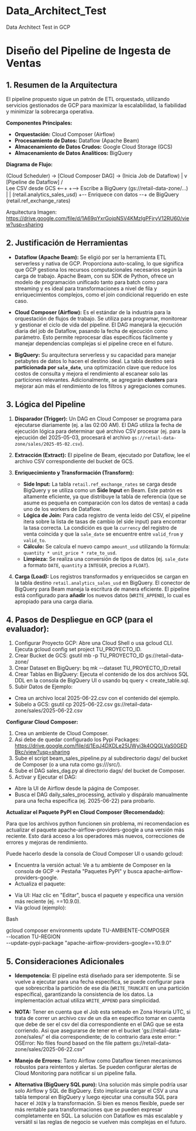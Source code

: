 # Data_Architect_Test
Data Architect Test in GCP

# Diseño del Pipeline de Ingesta de Ventas

## 1. Resumen de la Arquitectura

El pipeline propuesto sigue un patrón de ETL orquestado, utilizando servicios gestionados de GCP para maximizar la escalabilidad, la fiabilidad y minimizar la sobrecarga operativa.

**Componentes Principales:**
* **Orquestación:** Cloud Composer (Airflow)
* **Procesamiento de Datos:** Dataflow (Apache Beam)
* **Almacenamiento de Datos Crudos:** Google Cloud Storage (GCS)
* **Almacenamiento de Datos Analíticos:** BigQuery

**Diagrama de Flujo:**

(Cloud Scheduler) -> [Cloud Composer DAG] -> (Inicia Job de Dataflow)
                                            |
                                            v
                                 [Pipeline de Dataflow]
                                /                      \
      Lee CSV desde GCS <--+                            +--> Escribe a BigQuery
(gs://retail-data-zone/...)   |                            |   (retail.analytics_sales_usd)
                              +-- Enriquece con datos --+
                                  de BigQuery
                                  (retail.ref_exchange_rates)


Arquitectura Imagen: https://drive.google.com/file/d/1A69qYxrGojpNSV4KMzIgPFjryV12RU60/view?usp=sharing

## 2. Justificación de Herramientas

* **Dataflow (Apache Beam):** Se eligió por ser la herramienta ETL serverless y nativa de GCP. Proporciona auto-scaling, lo que significa que GCP gestiona los recursos computacionales necesarios según la carga de trabajo. Apache Beam, con su SDK de Python, ofrece un modelo de programación unificado tanto para batch como para streaming y es ideal para transformaciones a nivel de fila y enriquecimientos complejos, como el join condicional requerido en este caso.

* **Cloud Composer (Airflow):** Es el estándar de la industria para la orquestación de flujos de trabajo. Se utiliza para programar, monitorear y gestionar el ciclo de vida del pipeline. El DAG manejará la ejecución diaria del job de Dataflow, pasando la fecha de ejecución como parámetro. Esto permite reprocesar días específicos fácilmente y manejar dependencias complejas si el pipeline crece en el futuro.

* **BigQuery:** Su arquitectura serverless y su capacidad para manejar petabytes de datos lo hacen el destino ideal. La tabla destino será **particionada por `sale_date`**, una optimización clave que reduce los costos de consulta y mejora el rendimiento al escanear solo las particiones relevantes. Adicionalmente, se agregarán **clusters** para mejorar aún más el rendimiento de los filtros y agregaciones comunes.

## 3. Lógica del Pipeline

1.  **Disparador (Trigger):** Un DAG en Cloud Composer se programa para ejecutarse diariamente (ej. a las 02:00 AM). El DAG utiliza la fecha de ejecución lógica para determinar qué archivo CSV procesar (ej. para la ejecución del 2025-05-03, procesará el archivo `gs://retail-data-zone/sales/2025-05-02.csv`).

2.  **Extracción (Extract):** El pipeline de Beam, ejecutado por Dataflow, lee el archivo CSV correspondiente del bucket de GCS.

3.  **Enriquecimiento y Transformación (Transform):**
    * **Side Input:** La tabla `retail.ref_exchange_rates` se carga desde BigQuery y se utiliza como un **Side Input** en Beam. Este patrón es altamente eficiente, ya que distribuye la tabla de referencia (que se asume es pequeña en comparación con los datos de ventas) a cada uno de los workers de Dataflow.
    * **Lógica de Join:** Para cada registro de venta leído del CSV, el pipeline itera sobre la lista de tasas de cambio (el side input) para encontrar la tasa correcta. La condición es que la `currency` del registro de venta coincida y que la `sale_date` se encuentre entre `valid_from` y `valid_to`.
    * **Cálculo:** Se calcula el nuevo campo `amount_usd` utilizando la fórmula: `quantity * unit_price * rate_to_usd`.
    * **Limpieza:** Se realiza una conversión de tipos de datos (ej. `sale_date` a formato `DATE`, `quantity` a `INTEGER`, precios a `FLOAT`).

4.  **Carga (Load):** Los registros transformados y enriquecidos se cargan en la tabla destino `retail.analytics_sales_usd` en BigQuery. El conector de BigQuery para Beam maneja la escritura de manera eficiente. El pipeline está configurado para **añadir** los nuevos datos (`WRITE_APPEND`), lo cual es apropiado para una carga diaria.

## 4. Pasos de Despliegue en GCP (para el evaluador):

1. Configurar Proyecto GCP: Abre una Cloud Shell o usa gcloud CLI. Ejecuta gcloud config set project TU_PROYECTO_ID.
2. Crear Bucket de GCS: gsutil mb -p TU_PROYECTO_ID gs://retail-data-zone/
3. Crear Dataset en BigQuery: bq mk --dataset TU_PROYECTO_ID:retail
4. Crear Tablas en BigQuery: Ejecuta el contenido de los dos archivos SQL DDL en la consola de BigQuery UI o usando bq query < create_table.sql.
5. Subir Datos de Ejemplo:
  - Crea un archivo local 2025-06-22.csv con el contenido del ejemplo.
  - Súbelo a GCS: gsutil cp 2025-06-22.csv gs://retail-data-zone/sales/2025-06-22.csv
  
**Configurar Cloud Composer:**

1. Crea un ambiente de Cloud Composer.
2. Asi debe de quedar configurado los Pypi Packages: https://drive.google.com/file/d/1EqJ4DXDLe25UWyi3k4OQGLVaS0GEDBkc/view?usp=sharing
3. Sube el script beam_sales_pipeline.py al subdirectorio dags/ del bucket de Composer (o a una ruta como gs://<composer-bucket>/src/).
4. Sube el DAG sales_dag.py al directorio dags/ del bucket de Composer.
5. Activar y Ejecutar el DAG:
  * Abre la UI de Airflow desde la página de Composer.
  * Busca el DAG daily_sales_processing, actívalo y dispáralo manualmente para una fecha específica (ej. 2025-06-22) para probarlo.

**Actualizar el Paquete PyPI en Cloud Composer (Recomendado):**

Para que los archivos python funcionen sin problema, mi recomendacion es actualizar el paquete apache-airflow-providers-google a una versión más reciente. Esto dará acceso a los operadores más nuevos, correcciones de errores y mejoras de rendimiento.

Puede hacerlo desde la consola de Cloud Composer UI o usando gcloud:

* Encuentra la versión actual: Ve a tu ambiente de Composer en la consola de GCP -> Pestaña "Paquetes PyPI" y busca apache-airflow-providers-google.
* Actualiza el paquete:
 - Vía UI: Haz clic en "Editar", busca el paquete y especifica una versión más reciente (ej. ==10.9.0).
 - Vía gcloud (ejemplo):

Bash

gcloud composer environments update TU-AMBIENTE-COMPOSER \
    --location TU-REGION \
    --update-pypi-package "apache-airflow-providers-google==10.9.0"
    
## 5. Consideraciones Adicionales

* **Idempotencia:** El pipeline está diseñado para ser idempotente. Si se vuelve a ejecutar para una fecha específica, se puede configurar para que sobrescriba la partición de ese día (`WRITE_TRUNCATE` en una partición específica), garantizando la consistencia de los datos. La implementación actual utiliza `WRITE_APPEND` para simplicidad.

* **NOTA:** Tener en cuenta que el Job esta seteado en Zona Horaria UTC, si trata de correr un archivo csv de un dia en especifico tomar en cuenta que debe de ser el csv del dia correspondiente en el DAG que se esta corriendo. Asi que asegurarse de tener en el bucket 'gs://retail-data-zone/sales/' el dia correspondiente; de lo contrario dara este error: " OSError: No files found based on the file pattern gs://retail-data-zone/sales/2025-06-22.csv"

  
* **Manejo de Errores:** Tanto Airflow como Dataflow tienen mecanismos robustos para reintentos y alertas. Se pueden configurar alertas de Cloud Monitoring para notificar si un pipeline falla.
* **Alternativa (BigQuery SQL puro):** Una solución más simple podría usar solo Airflow y SQL de BigQuery. Esto implicaría cargar el CSV a una tabla temporal en BigQuery y luego ejecutar una consulta SQL para hacer el `JOIN` y la transformación. Si bien es menos flexible, puede ser más rentable para transformaciones que se pueden expresar completamente en SQL. La solución con Dataflow es más escalable y versátil si las reglas de negocio se vuelven más complejas en el futuro.
  
